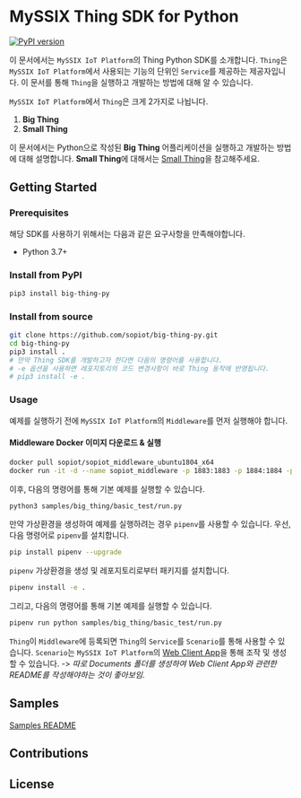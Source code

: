 # MySSIX Thing SDK for Python

[![PyPI version](https://badge.fury.io/py/big-thing-py.svg)](https://badge.fury.io/py/big-thing-py)

이 문서에서는 `MySSIX IoT Platform`의 Thing Python SDK를 소개합니다. `Thing`은 `MySSIX IoT Platform`에서 사용되는 기능의 단위인 `Service`를 제공하는 제공자입니다. 이 문서를 통해 `Thing`을 실행하고 개발하는 방법에 대해 알 수 있습니다.

`MySSIX IoT Platform`에서 `Thing`은 크게 2가지로 나뉩니다.

1. **Big Thing**
2. **Small Thing**

이 문서에서는 Python으로 작성된 **Big Thing** 어플리케이션을 실행하고 개발하는 방법에 대해 설명합니다. **Small Thing**에 대해서는 [Small Thing](https://github.com/sopiot/small-thing)을 참고해주세요.

## Getting Started

### Prerequisites

해당 SDK를 사용하기 위해서는 다음과 같은 요구사항을 만족해야합니다.

- Python 3.7+

### Install from PyPI

```bash
pip3 install big-thing-py
```

### Install from source

```bash
git clone https://github.com/sopiot/big-thing-py.git
cd big-thing-py
pip3 install .
# 만약 Thing SDK를 개발하고자 한다면 다음의 명령어를 사용합니다.
# -e 옵션을 사용하면 레포지토리의 코드 변경사항이 바로 Thing 동작에 반영됩니다.
# pip3 install -e .
```

### Usage

예제를 실행하기 전에 `MySSIX IoT Platform`의 `Middleware`를 먼저 실행해야 합니다.

#### Middleware Docker 이미지 다운로드 & 실행

```bash
docker pull sopiot/sopiot_middleware_ubuntu1804_x64
docker run -it -d --name sopiot_middleware -p 1883:1883 -p 1884:1884 -p 8883:8883 -p 8884:8884 -p 58132:58132 sopiot/sopiot_middleware_ubuntu1804_x64
```

이후, 다음의 명령어를 통해 기본 예제를 실행할 수 있습니다.

```bash
python3 samples/big_thing/basic_test/run.py
```

만약 가상환경을 생성하여 예제를 실행하려는 경우 `pipenv`를 사용할 수 있습니다. 우선, 다음 명령어로 `pipenv`를 설치합니다.

```bash
pip install pipenv --upgrade
```

`pipenv` 가상환경을 생성 및 레포지토리로부터 패키지를 설치합니다.

```bash
pipenv install -e .
```

그리고, 다음의 명령어를 통해 기본 예제를 실행할 수 있습니다.

```bash
pipenv run python samples/big_thing/basic_test/run.py
```

`Thing`이 `Middleware`에 등록되면 `Thing`의 `Service`를 `Scenario`를 통해 사용할 수 있습니다. `Scenario`는 `MySSIX IoT Platform`의 [Web Client App](http://iotdev.snu.ac.kr:3014/)을 통해 조작 및 생성할 수 있습니다. -> _따로 Documents 폴더를 생성하여 Web Client App와 관련한 README를 작성해야하는 것이 좋아보임_.

## Samples

[Samples README](samples/README.md)

## Contributions

## License
